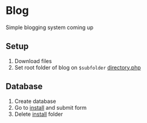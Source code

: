 # Blog
Simple blogging system coming up

## Setup
1. Download files
2. Set root folder of blog on `$subfolder` [directory.php](https://github.com/joepdooper/blog/blob/development/template/directory.php)

## Database
1. Create database
2. Go to [install](https://github.com/joepdooper/blog/blob/development/install/) and submit form
3. Delete [install](https://github.com/joepdooper/blog/blob/development/install/) folder
